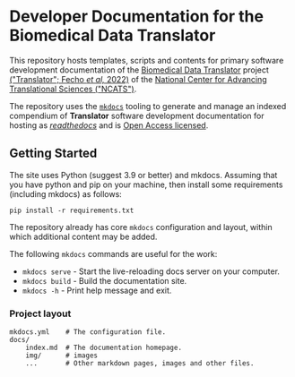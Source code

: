 # Developer Documentation for the Biomedical Data Translator

This repository hosts templates, scripts and contents for primary software development documentation of the [Biomedical Data Translator](https://ncats.nih.gov/translator) project [("Translator"; Fecho _et al,_ 2022)](https://ascpt.onlinelibrary.wiley.com/doi/10.1111/cts.13301) of the [National Center for Advancing Translational Sciences ("NCATS")](https://ncats.nih.gov).

The repository uses the [`mkdocs`](https://www.mkdocs.org/) tooling to generate and manage an indexed compendium of **Translator** software development documentation for hosting as [_readthedocs_](https://readthedocs.org/) and is [Open Access licensed](LICENSE).

## Getting Started

The site uses Python (suggest 3.9 or better) and mkdocs. Assuming that you have python and pip on your machine, then install some requirements (including mkdocs) as follows:

```shell
pip install -r requirements.txt
```

The repository already has core `mkdocs` configuration and layout, within which additional content may be added. 

The following `mkdocs` commands are useful for the work:

* `mkdocs serve` - Start the live-reloading docs server on your computer.
* `mkdocs build` - Build the documentation site.
* `mkdocs -h` - Print help message and exit.

### Project layout

    mkdocs.yml    # The configuration file.
    docs/
        index.md  # The documentation homepage.
        img/      # images
        ...       # Other markdown pages, images and other files.